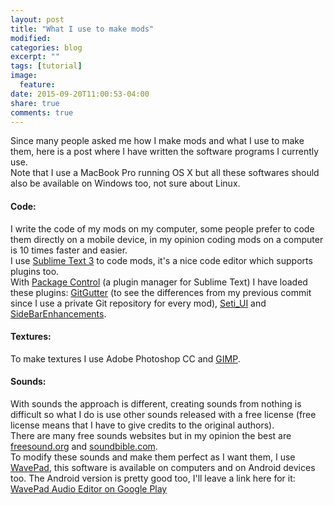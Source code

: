 ```yaml
---
layout: post
title: "What I use to make mods"
modified:
categories: blog
excerpt: ""
tags: [tutorial]
image:
  feature:
date: 2015-09-20T11:00:53-04:00
share: true
comments: true
---
```


Since many people asked me how I make mods and what I use to make them, here is a post where I have written the software programs I currently use.<br>
Note that I use a MacBook Pro running OS X but all these softwares should also be available on Windows too, not sure about Linux.

#### Code:

I write the code of my mods on my computer, some people prefer to code them directly on a mobile device, in my opinion coding mods on a computer is 10 times faster and easier.<br>
I use [Sublime Text 3](https://www.sublimetext.com/3) to code mods, it's a nice code editor which supports plugins too.<br>
With [Package Control](https://packagecontrol.io/installation) (a plugin manager for Sublime Text) I have loaded these plugins: [GitGutter](https://packagecontrol.io/packages/GitGutter) (to see the differences from my previous commit since I use a private Git repository for every mod), [Seti_UI](https://packagecontrol.io/packages/Seti_UI) and [SideBarEnhancements](https://packagecontrol.io/packages/SideBarEnhancements).

#### Textures:

To make textures I use Adobe Photoshop CC and [GIMP](https://www.gimp.org/).

#### Sounds:

With sounds the approach is different, creating sounds from nothing is difficult so what I do is use other sounds released with a free license (free license means that I have to give credits to the original authors).<br>
There are many free sounds websites but in my opinion the best are [freesound.org](https://freesound.org/) and [soundbible.com](http://soundbible.com/).<br>
To modify these sounds and make them perfect as I want them, I use [WavePad](https://www.nch.com.au/wavepad/index.html), this software is available on computers and on Android devices too. The Android version is pretty good too, I'll leave a link here for it: [WavePad Audio Editor on Google Play](https://play.google.com/store/apps/details?id=com.nchsoftware.pocketwavepad_free)
